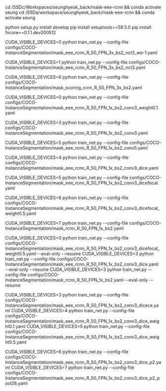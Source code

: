 cd /SSDc/Workspaces/seunghyeok_back/mask-eee-rcnn && conda activate seung
cd /SSDa/workspace/seunghyeok_back/mask-eee-rcnn && conda activate seung

python setup.py install develop
pip install setuptools==59.5.0
pip install fvcore==0.1.1.dev200512



CUDA_VISIBLE_DEVICES=0 python train_net.py --config-file configs/COCO-InstanceSegmentation/mask_eee_rcnn_R_50_FPN_3x_bs2_nct3_we-1.yaml

CUDA_VISIBLE_DEVICES=1 python train_net.py --config-file configs/COCO-InstanceSegmentation/mask_eee_rcnn_R_50_FPN_3x_bs2_nct3.yaml


CUDA_VISIBLE_DEVICES=6 python train_net.py --config-file configs/COCO-InstanceSegmentation/mask_scoring_rcnn_R_50_FPN_3x_bs2.yaml


CUDA_VISIBLE_DEVICES=0 python train_net.py --config-file configs/COCO-InstanceSegmentation/mask_eee_rcnn_R_50_FPN_1x_bs2_conv3_weight0.1.yaml

CUDA_VISIBLE_DEVICES=3 python train_net.py --config-file configs/COCO-InstanceSegmentation/mask_eee_rcnn_R_50_FPN_1x_bs2_conv3.yaml

CUDA_VISIBLE_DEVICES=5 python train_net.py --config-file configs/COCO-InstanceSegmentation/mask_eee_rcnn_R_50_FPN_1x_bs2_conv5.yaml


CUDA_VISIBLE_DEVICES=4 python train_net.py --config-file configs/COCO-InstanceSegmentation/mask_eee_rcnn_R_50_FPN_1x_bs2_conv3_dice.yaml

CUDA_VISIBLE_DEVICES=5 python train_net.py --config-file configs/COCO-InstanceSegmentation/mask_eee_rcnn_R_50_FPN_1x_bs2_conv3_dicefocal.yaml

CUDA_VISIBLE_DEVICES=6 python train_net.py --config-file configs/COCO-InstanceSegmentation/mask_eee_rcnn_R_50_FPN_1x_bs2_conv3_dicefocal_weight0.5.yaml

CUDA_VISIBLE_DEVICES=7 python train_net.py --config-file configs/COCO-InstanceSegmentation/mask_rcnn_R_50_FPN_1x_bs2.yaml


CUDA_VISIBLE_DEVICES=0 python train_net.py --config-file configs/COCO-InstanceSegmentation/mask_eee_rcnn_R_50_FPN_1x_bs2_conv3_dicefocal_weight0.5.yaml --eval-only --resume
CUDA_VISIBLE_DEVICES=3 python train_net.py --config-file configs/COCO-InstanceSegmentation/mask_eee_rcnn_R_50_FPN_1x_bs2_conv3_dice.yaml --eval-only --resume
CUDA_VISIBLE_DEVICES=3 python train_net.py --config-file configs/COCO-InstanceSegmentation/mask_rcnn_R_50_FPN_1x_bs2.yaml --eval-only --resume


CUDA_VISIBLE_DEVICES=3 python train_net.py --config-file configs/COCO-InstanceSegmentation/mask_eee_rcnn_R_50_FPN_1x_bs2_conv3_dicece.yaml 
CUDA_VISIBLE_DEVICES=4 python train_net.py --config-file configs/COCO-InstanceSegmentation/mask_eee_rcnn_R_50_FPN_1x_bs2_conv3_dice_weight0.1.yaml 
CUDA_VISIBLE_DEVICES=5 python train_net.py --config-file configs/COCO-InstanceSegmentation/mask_eee_rcnn_R_50_FPN_1x_bs2_conv3_dice_weight0.5.yaml 

CUDA_VISIBLE_DEVICES=6 python train_net.py --config-file configs/COCO-InstanceSegmentation/mask_eee_rcnn_R_50_FPN_1x_bs2_conv3_dice_p2.yaml 
CUDA_VISIBLE_DEVICES=7 python train_net.py --config-file configs/COCO-InstanceSegmentation/mask_eee_rcnn_R_50_FPN_1x_bs2_conv3_dice_p2_pool28.yaml 

